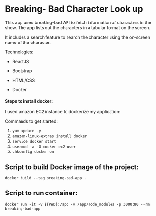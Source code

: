 # Breaking- Bad Character Look up

This app uses breaking-bad API to fetch information of characters in the show. The app lists out the characters in a tabular format on the screen. 

It includes a search feature to search the character using the on-screen name of the character. 

Technologies: 

* ReactJS

* Bootstrap
* HTML/CSS
* Docker



#### Steps to install docker:

I used amazon EC2 instance to dockerize my application: 

Commands to get started: 

1. `yum update -y`
2. `amazon-linux-extras install docker`
3. `service docker start`
4. `usermod -a -G docker ec2-user`
5. `chkconfig docker on`



## Script to build Docker image of the project: 

```
docker build --tag breaking-bad-app .
```



## Script to run container:

```
docker run -it -v ${PWD}:/app -v /app/node_modules -p 3000:80 --rm breaking-bad-app
```